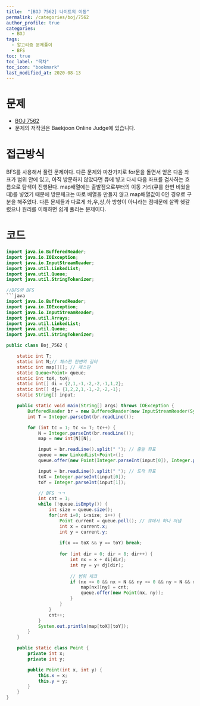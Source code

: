 ```yaml
---
title:  "[BOJ 7562] 나이트의 이동"
permalink: /categories/boj/7562
author_profile: true
categories:
  - BOJ
tags:
  - 알고리즘 문제풀이
  - BFS
toc: true
toc_label: "목차"
toc_icon: "bookmark"
last_modified_at: 2020-08-13
---
```

# 문제
* [BOJ 7562](https://www.acmicpc.net/problem/7562)
* 문제의 저작권은 Baekjoon Online Judge에 있습니다.  

# 접근방식 
BFS를 사용해서 풀린 문제이다. 다른 문제와 마찬가지로 for문을 돌면서 얻은 다음 좌표가 범위 안에 있고, 아직 방문하지 않았다면 큐에 넣고 다시 다음 좌표를 검사하는 흐름으로 탐색이 진행된다. map배열에는 출발점으로부터의 이동 거리(큐를 한번 비웠을 때)를 넣었기 때문에 방문체크는 따로 배열을 만들지 않고 map배열값이 0인 경우로 구분을 해주었다. 다른 문제들과 다르게 좌,우,상,하 방향이 아니라는 점때문에 살짝 헷갈렸으나 원리를 이해하면 쉽게 풀리는 문제이다.

# 코드
```java
import java.io.BufferedReader;
import java.io.IOException;
import java.io.InputStreamReader;
import java.util.LinkedList;
import java.util.Queue;
import java.util.StringTokenizer;

//DFS와 BFS
```java
import java.io.BufferedReader;
import java.io.IOException;
import java.io.InputStreamReader;
import java.util.Arrays;
import java.util.LinkedList;
import java.util.Queue;
import java.util.StringTokenizer;

public class Boj_7562 {

	static int T;
	static int N;// 체스판 한변의 길이
	static int map[][]; // 체스판
	static Queue<Point> queue;
	static int toX, toY;
	static int[] di = {2,1,-1,-2,-2,-1,1,2};
	static int[] dj= {1,2,2,1,-1,-2,-2,-1};
	static String[] input;

	public static void main(String[] args) throws IOException {
		BufferedReader br = new BufferedReader(new InputStreamReader(System.in));
		int T = Integer.parseInt(br.readLine());

		for (int tc = 1; tc <= T; tc++) {
			N = Integer.parseInt(br.readLine());
			map = new int[N][N];

			input = br.readLine().split(" "); // 출발 좌표
			queue = new LinkedList<Point>();
			queue.offer(new Point(Integer.parseInt(input[0]), Integer.parseInt(input[1]))); // 출발좌표 큐에 넣기

			input = br.readLine().split(" "); // 도착 좌표
			toX = Integer.parseInt(input[0]);
			toY = Integer.parseInt(input[1]);

			// BFS ㄱㄱ
			int cnt = 1;
			while (!queue.isEmpty()) {
				int size = queue.size();
				for(int i=0; i<size; i++) {
					Point current = queue.poll(); // 큐에서 하나 꺼냄
					int x = current.x;
					int y = current.y;
					
					if(x == toX && y == toY) break; 
					
					for (int dir = 0; dir < 8; dir++) {
						int nx = x + di[dir];
						int ny = y+ dj[dir];
						
						// 범위 체크
						if (nx >= 0 && nx < N && ny >= 0 && ny < N && map[nx][ny] == 0) {
							map[nx][ny] = cnt;
							queue.offer(new Point(nx, ny));
						}
					}
				}
				cnt++;
			}
			System.out.println(map[toX][toY]);
		}
	}

	public static class Point {
		private int x;
		private int y;

		public Point(int x, int y) {
			this.x = x;
			this.y = y;
		}
	}
}
```